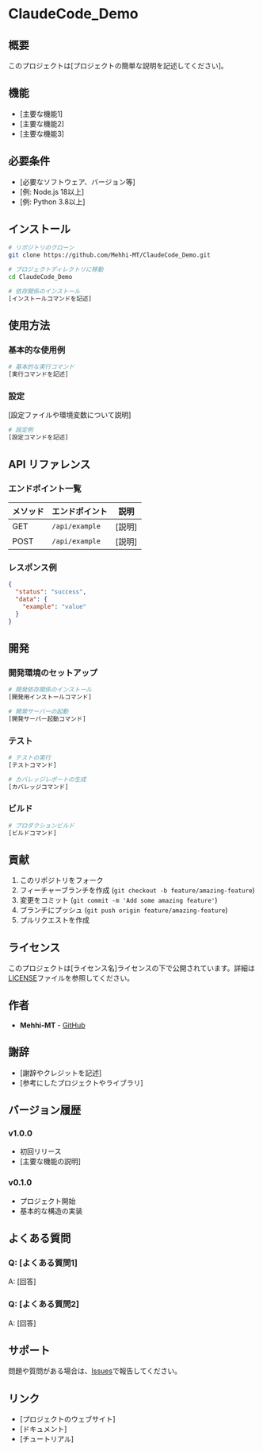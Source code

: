 # ClaudeCode_Demo

## 概要

このプロジェクトは[プロジェクトの簡単な説明を記述してください]。

## 機能

- [主要な機能1]
- [主要な機能2]
- [主要な機能3]

## 必要条件

- [必要なソフトウェア、バージョン等]
- [例: Node.js 18以上]
- [例: Python 3.8以上]

## インストール

```bash
# リポジトリのクローン
git clone https://github.com/Mehhi-MT/ClaudeCode_Demo.git

# プロジェクトディレクトリに移動
cd ClaudeCode_Demo

# 依存関係のインストール
[インストールコマンドを記述]
```

## 使用方法

### 基本的な使用例

```bash
# 基本的な実行コマンド
[実行コマンドを記述]
```

### 設定

[設定ファイルや環境変数について説明]

```bash
# 設定例
[設定コマンドを記述]
```

## API リファレンス

### エンドポイント一覧

| メソッド | エンドポイント | 説明 |
|---------|-------------|------|
| GET     | `/api/example` | [説明] |
| POST    | `/api/example` | [説明] |

### レスポンス例

```json
{
  "status": "success",
  "data": {
    "example": "value"
  }
}
```

## 開発

### 開発環境のセットアップ

```bash
# 開発依存関係のインストール
[開発用インストールコマンド]

# 開発サーバーの起動
[開発サーバー起動コマンド]
```

### テスト

```bash
# テストの実行
[テストコマンド]

# カバレッジレポートの生成
[カバレッジコマンド]
```

### ビルド

```bash
# プロダクションビルド
[ビルドコマンド]
```

## 貢献

1. このリポジトリをフォーク
2. フィーチャーブランチを作成 (`git checkout -b feature/amazing-feature`)
3. 変更をコミット (`git commit -m 'Add some amazing feature'`)
4. ブランチにプッシュ (`git push origin feature/amazing-feature`)
5. プルリクエストを作成

## ライセンス

このプロジェクトは[ライセンス名]ライセンスの下で公開されています。詳細は[LICENSE](LICENSE)ファイルを参照してください。

## 作者

- **Mehhi-MT** - [GitHub](https://github.com/Mehhi-MT)

## 謝辞

- [謝辞やクレジットを記述]
- [参考にしたプロジェクトやライブラリ]

## バージョン履歴

### v1.0.0
- 初回リリース
- [主要な機能の説明]

### v0.1.0
- プロジェクト開始
- 基本的な構造の実装

## よくある質問

### Q: [よくある質問1]
A: [回答]

### Q: [よくある質問2]
A: [回答]

## サポート

問題や質問がある場合は、[Issues](https://github.com/Mehhi-MT/ClaudeCode_Demo/issues)で報告してください。

## リンク

- [プロジェクトのウェブサイト]
- [ドキュメント]
- [チュートリアル]